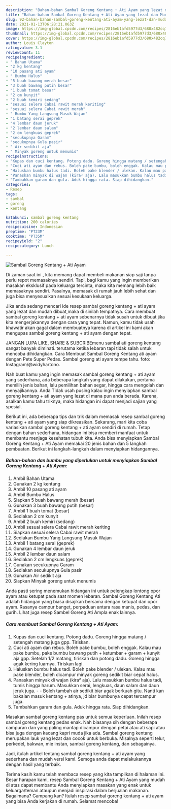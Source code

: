 ```yaml
---
description: "Bahan-bahan Sambal Goreng Kentang + Ati Ayam yang lezat dan Mudah Dibuat"
title: "Bahan-bahan Sambal Goreng Kentang + Ati Ayam yang lezat dan Mudah Dibuat"
slug: 92-bahan-bahan-sambal-goreng-kentang-ati-ayam-yang-lezat-dan-mudah-dibuat
date: 2021-01-13T06:28:21.063Z
image: https://img-global.cpcdn.com/recipes/2816eb1afd5977d3/680x482cq70/sambal-goreng-kentang-ati-ayam-foto-resep-utama.jpg
thumbnail: https://img-global.cpcdn.com/recipes/2816eb1afd5977d3/680x482cq70/sambal-goreng-kentang-ati-ayam-foto-resep-utama.jpg
cover: https://img-global.cpcdn.com/recipes/2816eb1afd5977d3/680x482cq70/sambal-goreng-kentang-ati-ayam-foto-resep-utama.jpg
author: Louis Clayton
ratingvalue: 3.1
reviewcount: 11
recipeingredient:
- " Bahan Utama"
- "2 kg kentang"
- "10 pasang ati ayam"
- " Bumbu Halus"
- "5 buah bawang merah besar"
- "3 buah bawang putih besar"
- "1 buah tomat besar"
- "2 cm kunyit"
- "2 buah kemiri sedang"
- "sesuai selera Cabai rawit merah keriting"
- "sesuai selera Cabai rawit merah"
- " Bumbu Yang Langsung Masuk Wajan"
- "1 batang serai geprek"
- "4 lembar daun jeruk"
- "2 lembar daun salam"
- "2 cm lengkuas geprek"
- "secukupnya Garam"
- "secukupnya Gula pasir"
- " Air sedikit aja"
- " Minyak goreng untuk menumis"
recipeinstructions:
- "Kupas dan cuci kentang. Potong dadu. Goreng hingga matang / setengah matang juga gpp. Tiriskan."
- "Cuci ati ayam dan rebus. Boleh pake bumbu, boleh enggak. Kalau mau pake bumbu, pake bumbu bawang putih + ketumbar + garam + kunyit aja gpp. Setelah 1/2 matang, tiriskan dan potong dadu. Goreng hingga agak kering luarnya. Tiriskan lagi."
- "Haluskan bumbu halus tadi. Boleh pake blender / ulekan. Kalau mau pake blender, boleh dicampur minyak goreng sedikit biar cepat halus."
- "Panaskan minyak di wajan (kira² aja). Lalu masukkan bumbu halus tadi, tumis hingga harum. Masukkan serai, lengkuas, daun salam dan daun jeruk juga.  Boleh tambah air sedikit biar agak berkuah gitu. Nanti kan bakalan masuk kentang + atinya, jd biar bumbunya cepat tercampur juga."
- "Tambahkan garam dan gula. Aduk hingga rata. Siap dihidangkan."
categories:
- Resep
tags:
- sambal
- goreng
- kentang

katakunci: sambal goreng kentang 
nutrition: 200 calories
recipecuisine: Indonesian
preptime: "PT23M"
cooktime: "PT35M"
recipeyield: "2"
recipecategory: Lunch

---
```



![Sambal Goreng Kentang + Ati Ayam](https://img-global.cpcdn.com/recipes/2816eb1afd5977d3/680x482cq70/sambal-goreng-kentang-ati-ayam-foto-resep-utama.jpg)

Di zaman  saat ini , kita memang dapat membeli makanan siap saji tanpa perlu repot memasaknya sendiri. Tapi, bagi kamu yang ingin memberikan masakan eksklusif pada keluarga tercinta, maka kita memang lebih baik memasaknya sendiri. Pasalnya, memasak di rumah jauh lebih sehat dan juga bisa menyesuaikan sesuai kesukaan keluarga.

Jika anda sedang mencari ide resep sambal goreng kentang + ati ayam yang lezat dan mudah dibuat,maka di sinilah tempatnya. Cara membuat sambal goreng kentang + ati ayam  sebenarnya tidak susah untuk dibuat jika kita mengerjakannya dengan cara yang tepat. Namun, kamu tidak usah khawatir akan gagal dalam membuatnya 
karena di artikel ini kami akan mengupas sambal goreng kentang + ati ayam dengan tepat.  

JANGAN LUPA LIKE, SHARE &amp; SUBCRIBEmenu sambal ati goreng kentang sangat banyak diminati. terutama ketika lebaran tapi tidak salah untuk mencoba dihidangkan. Cara Membuat Sambal Goreng Kentang ati ayam dengan Pete Super Pedas. Sambal goreng ati ayam tempe tahu. foto: Instagram/@widyhartono.

Nah buat kamu yang ingin memasak sambal goreng kentang + ati ayam yang sederhana, ada beberapa langkah yang dapat dilakukan, pertama memilih jenis bahan, lalu pemilihan bahan segar, hingga cara mengolah dan menyajikannya. Anda Tidak usah pusing kalau ingin menyiapkan sambal goreng kentang + ati ayam yang lezat di mana pun anda berada. Karena, asalkan kamu  tahu triknya, maka hidangan ini dapat menjadi sajian yang spesial.

Berikut ini, ada beberapa tips dan trik dalam memasak resep sambal goreng kentang + ati ayam yang siap dikreasikan. Sekarang, mari kita coba variasikan sambal goreng kentang + ati ayam sendiri di rumah. Tetap dengan bahan sederhana, hidangan ini bisa memberi manfaat untuk membantu menjaga kesehatan tubuh kita. Anda bisa menyiapkan Sambal Goreng Kentang + Ati Ayam memakai 20 jenis bahan dan 5 langkah pembuatan. Berikut ini langkah-langkah dalam menyiapkan hidangannya.

<!--inarticleads1-->

##### Bahan-bahan dan bumbu yang diperlukan untuk menyiapkan Sambal Goreng Kentang + Ati Ayam:

1. Ambil  Bahan Utama
1. Gunakan 2 kg kentang
1. Ambil 10 pasang ati ayam
1. Ambil  Bumbu Halus
1. Siapkan 5 buah bawang merah (besar)
1. Gunakan 3 buah bawang putih (besar)
1. Ambil 1 buah tomat (besar)
1. Sediakan 2 cm kunyit
1. Ambil 2 buah kemiri (sedang)
1. Ambil sesuai selera Cabai rawit merah keriting
1. Siapkan sesuai selera Cabai rawit merah
1. Sediakan  Bumbu Yang Langsung Masuk Wajan
1. Ambil 1 batang serai (geprek)
1. Gunakan 4 lembar daun jeruk
1. Ambil 2 lembar daun salam
1. Sediakan 2 cm lengkuas (geprek)
1. Gunakan secukupnya Garam
1. Sediakan secukupnya Gula pasir
1. Gunakan  Air sedikit aja
1. Siapkan  Minyak goreng untuk menumis


Anda pasti sering menemukan hidangan ini untuk pelengkap lontong opor ayam atau ketupat pada saat momen lebaran. Sambal Goreng Kentang Ati adalah hidangan yang biasa disajikan bersama dengan ketupat dan opor ayam. Rasanya campur banget, perpaduan antara rasa manis, pedas, dan gurih. Lihat juga resep Sambel Goreng Ati Ampla enak lainnya. 

<!--inarticleads2-->

##### Cara membuat Sambal Goreng Kentang + Ati Ayam:

1. Kupas dan cuci kentang. Potong dadu. Goreng hingga matang / setengah matang juga gpp. Tiriskan.
1. Cuci ati ayam dan rebus. Boleh pake bumbu, boleh enggak. Kalau mau pake bumbu, pake bumbu bawang putih + ketumbar + garam + kunyit aja gpp. Setelah 1/2 matang, tiriskan dan potong dadu. Goreng hingga agak kering luarnya. Tiriskan lagi.
1. Haluskan bumbu halus tadi. Boleh pake blender / ulekan. Kalau mau pake blender, boleh dicampur minyak goreng sedikit biar cepat halus.
1. Panaskan minyak di wajan (kira² aja). Lalu masukkan bumbu halus tadi, tumis hingga harum. Masukkan serai, lengkuas, daun salam dan daun jeruk juga. -  - Boleh tambah air sedikit biar agak berkuah gitu. Nanti kan bakalan masuk kentang + atinya, jd biar bumbunya cepat tercampur juga.
1. Tambahkan garam dan gula. Aduk hingga rata. Siap dihidangkan.


Masakan sambal goreng kentang pas untuk semua keperluan. Inilah resep sambal goreng kentang pedas enak. Nah biasanya sih dengan beberapa campuran dan yang paling mantap dicampur dengan petai atau ati sapi atau bisa juga dengan kacang kapri muda jika ada. Sambal goreng kentang merupakan lauk yang lezat dan cocok untuk berbuka. Misalnya seperti telur, perkedel, bakwan, mie instan, sambal goreng kentang, dan sebagainya. 

Jadi, itulah artikel tentang  sambal goreng kentang + ati ayam  yang sederhana dan mudah versi kami. Semoga anda dapat melakukannya dengan hasil yang terbaik. 

Terima kasih kamu telah membaca resep yang kita tampilkan di halaman ini. Besar harapan kami, resep  Sambal Goreng Kentang + Ati Ayam yang mudah di atas dapat membantu Anda menyiapkan masakan yang enak untuk keluarga/teman ataupun menjadi inspirasi dalam berjualan makanan. Bagaimana? Gampang kan? Itulah resep sambal goreng kentang + ati ayam yang bisa Anda kerjakan di rumah. Selamat mencoba!

